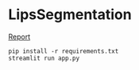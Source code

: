 # LipsSegmentation
[Report](https://husteduvn-my.sharepoint.com/:w:/g/personal/cuong_nt215005_sis_hust_edu_vn/ERN5SHZklFpFgr7X-k7slvkBBRDT_S5BGSLzYmUNSNFQfg?e=U76Qqz)
```
pip install -r requirements.txt
streamlit run app.py
```